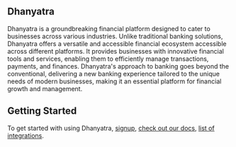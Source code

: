 ## Dhanyatra
Dhanyatra is a groundbreaking financial platform designed to cater to businesses across various industries. Unlike traditional banking solutions, Dhanyatra offers a versatile and accessible financial ecosystem accessible across different platforms. It provides businesses with innovative financial tools and services, enabling them to efficiently manage transactions, payments, and finances. Dhanyatra's approach to banking goes beyond the conventional, delivering a new banking experience tailored to the unique needs of modern businesses, making it an essential platform for financial growth and management.

## Getting Started

To get started with using Dhanyatra, [signup](https://dhanyatra.brighthustle.in), [check out our docs](https://dhanyatra.brighthustle.in/docs/), [list of integrations](https://razorpay.com/integrations/).

